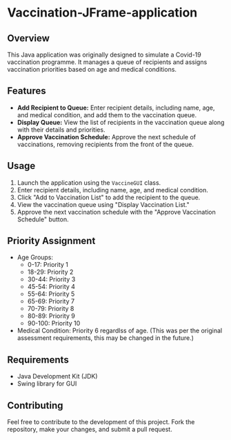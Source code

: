# Vaccination-JFrame-application

## Overview
This Java application was originally designed to simulate a Covid-19 vaccination programme. It manages a queue of recipients and assigns vaccination priorities based on age and medical conditions.

## Features
- **Add Recipient to Queue:** Enter recipient details, including name, age, and medical condition, and add them to the vaccination queue.
- **Display Queue:** View the list of recipients in the vaccination queue along with their details and priorities.
- **Approve Vaccination Schedule:** Approve the next schedule of vaccinations, removing recipients from the front of the queue.

## Usage
1. Launch the application using the `VaccineGUI` class.
2. Enter recipient details, including name, age, and medical condition.
3. Click "Add to Vaccination List" to add the recipient to the queue.
4. View the vaccination queue using "Display Vaccination List."
5. Approve the next vaccination schedule with the "Approve Vaccination Schedule" button.

## Priority Assignment
- Age Groups:
  - 0-17: Priority 1
  - 18-29: Priority 2
  - 30-44: Priority 3
  - 45-54: Priority 4
  - 55-64: Priority 5
  - 65-69: Priority 7
  - 70-79: Priority 8
  - 80-89: Priority 9
  - 90-100: Priority 10
- Medical Condition: Priority 6 regardlss of age. (This was per the original assessment requirements, this may be changed in the future.)

## Requirements
- Java Development Kit (JDK)
- Swing library for GUI

## Contributing
Feel free to contribute to the development of this project. Fork the repository, make your changes, and submit a pull request.
